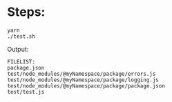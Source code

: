 # Steps:

```
yarn
./test.sh
```

Output:

```
FILELIST:
package.json
test/node_modules/@myNamespace/package/errors.js
test/node_modules/@myNamespace/package/logging.js
test/node_modules/@myNamespace/package/package.json
test/test.js
```

